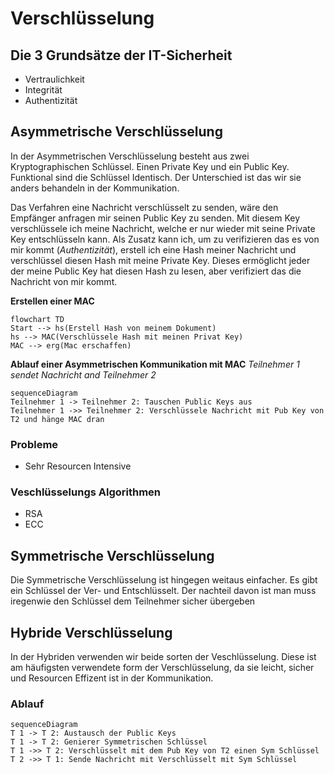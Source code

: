 # Verschlüsselung
## Die 3 Grundsätze der IT-Sicherheit
- Vertraulichkeit
- Integrität
- Authentizität

## Asymmetrische Verschlüsselung
In der Asymmetrischen Verschlüsselung besteht aus zwei Kryptographischen Schlüssel. Einen Private Key und ein Public Key. Funktional sind die Schlüssel Identisch. Der Unterschied ist das wir sie anders behandeln in der Kommunikation.

Das Verfahren eine Nachricht verschlüsselt zu senden, wäre den Empfänger anfragen mir seinen Public Key zu senden.
Mit diesem Key verschlüssele ich meine Nachricht, welche er nur wieder mit seine Private Key entschlüsseln kann. 
Als Zusatz kann ich, um zu verifizieren das es von mir kommt (*Authentizität*), erstell ich eine Hash meiner Nachricht und verschlüssel diesen Hash mit meine Private Key. Dieses ermöglicht jeder der meine Public Key hat diesen Hash zu lesen, aber verifiziert das die Nachricht von mir kommt.

**Erstellen einer MAC**
```mermaid
flowchart TD
Start --> hs(Erstell Hash von meinem Dokument)
hs --> MAC(Verschlüssele Hash mit meinen Privat Key)
MAC --> erg(Mac erschaffen)
```
**Ablauf einer Asymmetrischen Kommunikation mit MAC**
*Teilnehmer 1 sendet Nachricht and Teilnehmer 2*
```mermaid
sequenceDiagram
Teilnehmer 1 -> Teilnehmer 2: Tauschen Public Keys aus
Teilnehmer 1 ->> Teilnehmer 2: Verschlüssele Nachricht mit Pub Key von T2 und hänge MAC dran
```
### Probleme
- Sehr Resourcen Intensive
### Veschlüsselungs Algorithmen
- RSA
- ECC

## Symmetrische Verschlüsselung
Die Symmetrische Verschlüsselung ist hingegen weitaus einfacher. Es gibt ein Schlüssel der Ver- und Entschlüsselt. Der nachteil davon ist man muss iregenwie den Schlüssel dem Teilnehmer sicher übergeben

## Hybride Verschlüsselung
In der Hybriden verwenden wir beide sorten der Veschlüsselung. Diese ist am häufigsten verwendete form der Verschlüsselung, da sie leicht, sicher und Resourcen Effizent ist in der Kommunikation.

### Ablauf

```mermaid
sequenceDiagram
T 1 -> T 2: Austausch der Public Keys
T 1 -> T 2: Genierer Symmetrischen Schlüssel
T 1 ->> T 2: Verschlüsselt mit dem Pub Key von T2 einen Sym Schlüssel
T 2 ->> T 1: Sende Nachricht mit Verschlüsselt mit Sym Schlüssel
```
